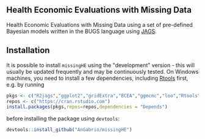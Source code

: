 ## Health Economic Evaluations with Missing Data
Health Economic Evaluations with Missing Data using a set of pre-defined Bayesian models written in the BUGS language using [JAGS](http://mcmc-jags.sourceforge.net/).

## Installation
It is possible to install `missingHE` using the "development" version - this will usually be updated frequently and may be continuously tested. On Windows machines, you need to install a few dependencies, including [Rtools](https://cran.r-project.org/bin/windows/Rtools/) first, e.g. by running
```R
pkgs <- c("R2jags","ggplot2","gridExtra","BCEA","ggmcmc","loo","Rtools","devtools")
repos <- c("https://cran.rstudio.com") 
install.packages(pkgs,repos=repos,dependencies = "Depends")
```
before installing the package using `devtools`:
```R
devtools::install_github("AnGabrio/missingHE")
```
